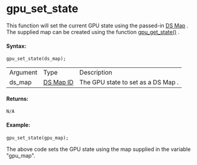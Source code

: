 # gpu_set_state

This function will set the current GPU state using the passed-in [DS
Map](../../Data_Structures/DS_Maps/DS_Maps) . The supplied map can
be created using the function [gpu_get_state()](gpu_get_state) .

#### Syntax:

``` gml
gpu_set_state(ds_map);
```

|          |                                                                                                          |                                      |
|----------|----------------------------------------------------------------------------------------------------------|--------------------------------------|
| Argument | Type                                                                                                     | Description                          |
| ds_map   |  [DS Map ID](../../../../../GameMaker_Language/GML_Reference/Data_Structures/DS_Maps/ds_map_create)  | The GPU state to set as a DS Map .   |

#### Returns:

``` gml
N/A
```

#### Example:

``` gml
gpu_set_state(gpu_map);
```

The above code sets the GPU state using the map supplied in the variable
"gpu_map".
